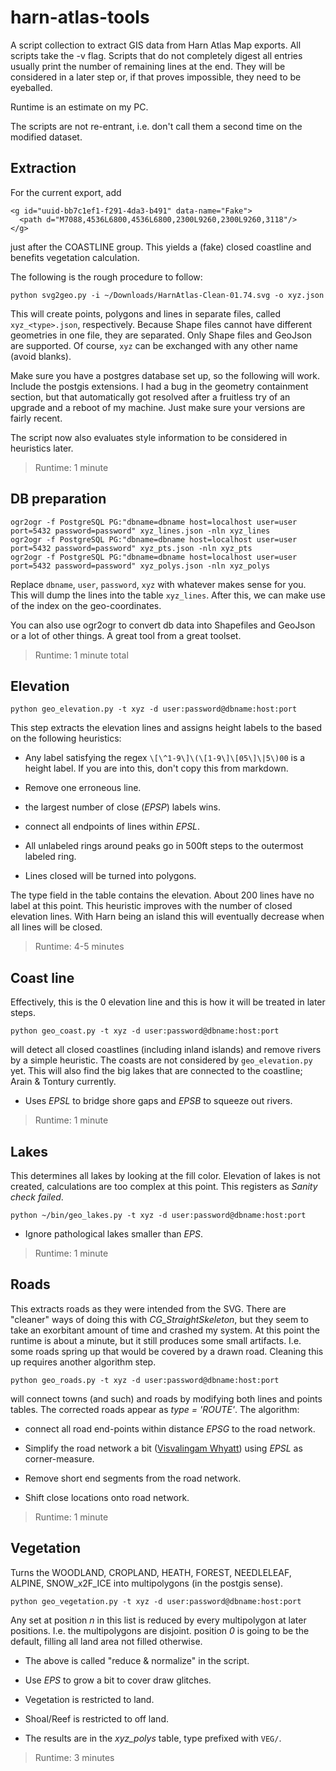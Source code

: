 # harn-atlas-tools

A script collection to extract GIS data from Harn Atlas Map exports.
All scripts take the -v flag.  Scripts that do not completely digest
all entries usually print the number of remaining lines at the end.
They will be considered in a later step or, if that proves impossible,
they need to be eyeballed.

Runtime is an estimate on my PC.

The scripts are not re-entrant, i.e. don't call them a second time on
the modified dataset.

## Extraction

For the current export, add

    <g id="uuid-bb7c1ef1-f291-4da3-b491" data-name="Fake">
      <path d="M7088,4536L6800,4536L6800,2300L9260,2300L9260,3118"/>
    </g>

just after the COASTLINE group.  This yields a (fake) closed
coastline and benefits vegetation calculation.

The following is the rough procedure to follow:

    python svg2geo.py -i ~/Downloads/HarnAtlas-Clean-01.74.svg -o xyz.json

This will create points, polygons and lines in separate files, called
`xyz_<type>.json`, respectively. Because Shape files cannot have
different geometries in one file, they are separated.  Only Shape
files and GeoJson are supported.  Of course, `xyz` can be exchanged
with any other name (avoid blanks).

Make sure you have a postgres database set up, so the following will
work.  Include the postgis extensions.  I had a bug in the geometry
containment section, but that automatically got resolved after a
fruitless try of an upgrade and a reboot of my machine.  Just make
sure your versions are fairly recent.

The script now also evaluates style information to be considered in
heuristics later.

> Runtime: 1 minute

## DB preparation

    ogr2ogr -f PostgreSQL PG:"dbname=dbname host=localhost user=user port=5432 password=password" xyz_lines.json -nln xyz_lines
    ogr2ogr -f PostgreSQL PG:"dbname=dbname host=localhost user=user port=5432 password=password" xyz_pts.json -nln xyz_pts
    ogr2ogr -f PostgreSQL PG:"dbname=dbname host=localhost user=user port=5432 password=password" xyz_polys.json -nln xyz_polys

Replace `dbname`, `user`, `password`, `xyz` with whatever makes sense
for you. This will dump the lines into the table `xyz_lines`. After
this, we can make use of the index on the geo-coordinates.

You can also use ogr2ogr to convert db data into Shapefiles and
GeoJson or a lot of other things. A great tool from a great toolset.

> Runtime: 1 minute total

## Elevation

    python geo_elevation.py -t xyz -d user:password@dbname:host:port

This step extracts the elevation lines and assigns height labels to
the based on the following heuristics:

* Any label satisfying the regex `\[\^1-9\]\(\[1-9\]\[05\]\|5\)00` is a height label.
  If you are into this, don't copy this from markdown.

* Remove one erroneous line.

* the largest number of close (*EPSP*) labels wins.

* connect all endpoints of lines within *EPSL*.

* All unlabeled rings around peaks go in 500ft steps to the outermost
  labeled ring.

* Lines closed will be turned into polygons.

The type field in the table contains the elevation.  About 200 lines
have no label at this point.  This heuristic improves with the number
of closed elevation lines.  With Harn being an island this will
eventually decrease when all lines will be closed.

> Runtime: 4-5 minutes

## Coast line

Effectively, this is the 0 elevation line and this is how it will be
treated in later steps.

    python geo_coast.py -t xyz -d user:password@dbname:host:port

will detect all closed coastlines (including inland islands) and
remove rivers by a simple heuristic.  The coasts are not considered by
`geo_elevation.py` yet. This will also find the big lakes that are
connected to the coastline; Arain & Tontury currently.

* Uses *EPSL* to bridge shore gaps and *EPSB* to squeeze out rivers.

> Runtime: 1 minute

## Lakes

This determines all lakes by looking at the fill color.  Elevation of
lakes is not created, calculations are too complex at this point.
This registers as *Sanity check failed*.

    python ~/bin/geo_lakes.py -t xyz -d user:password@dbname:host:port

* Ignore pathological lakes smaller than *EPS*.

> Runtime: 1 minute

## Roads

This extracts roads as they were intended from the SVG.  There are
"cleaner" ways of doing this with *CG_StraightSkeleton*, but they seem
to take an exorbitant amount of time and crashed my system.  At this
point the runtime is about a minute, but it still produces some small
artifacts.  I.e. some roads spring up that would be covered by a drawn
road.  Cleaning this up requires another algorithm step.

    python geo_roads.py -t xyz -d user:password@dbname:host:port

will connect towns (and such) and roads by modifying both lines and
points tables.  The corrected roads appear as *type = 'ROUTE'*.  The
algorithm:

* connect all road end-points within distance *EPSG* to the road
  network.

* Simplify the road network a bit ([Visvalingam Whyatt](https://en.wikipedia.org/wiki/Visvalingam%E2%80%93Whyatt_algorithm))
  using *EPSL* as corner-measure.

* Remove short end segments from the road network.

* Shift close locations onto road network.

> Runtime: 1 minute

## Vegetation

Turns the WOODLAND, CROPLAND, HEATH, FOREST, NEEDLELEAF, ALPINE,
SNOW_x2F_ICE into multipolygons (in the postgis sense).

    python geo_vegetation.py -t xyz -d user:password@dbname:host:port

Any set at position *n* in this list is reduced by every multipolygon
at later positions.  I.e. the multipolygons are disjoint.  position
*0* is going to be the default, filling all land area not filled
otherwise.

* The above is called "reduce & normalize" in the script.

* Use *EPS* to grow a bit to cover draw glitches.

* Vegetation is restricted to land.

* Shoal/Reef is restricted to off land.

* The results are in the *xyz_polys* table, type prefixed with `VEG/`.

> Runtime: 3 minutes
